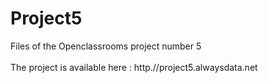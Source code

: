 # Project5
Files of the Openclassrooms project number 5<br><br>
The project is available here : http.//project5.alwaysdata.net
